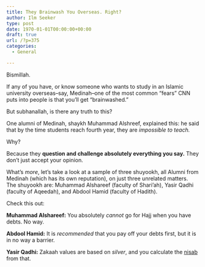 ```yaml
---
title: They Brainwash You Overseas. Right?
author: Ilm Seeker
type: post
date: 1970-01-01T00:00:00+00:00
draft: true
url: /?p=375
categories:
  - General

---
```

Bismillah.

If any of you have, or know someone who wants to study in an Islamic university overseas&#8211;say, Medinah&#8211;one of the most common &#8220;fears&#8221; CNN puts into people is that you&#8217;ll get &#8220;brainwashed.&#8221;

But subhanallah, is there any truth to this?

One alumni of Medinah, shaykh Muhammad Alshreef, explained this: he said that by the time students reach fourth year, they are _impossible to teach._

Why?

Because they **question and challenge absolutely everything you say.** They don&#8217;t just accept your opinion.

What&#8217;s _more_, let&#8217;s take a look at a sample of three shuyookh, all Alumni from Medinah (which has its own reputation), on just three unrelated matters. The shuyookh are: Muhammad Alshareef (faculty of Shari&#8217;ah), Yasir Qadhi (faculty of Aqeedah), and Abdool Hamid (faculty of Hadith).

Check this out:

**Muhammad Alshareef:** You absolutely _cannot_ go for Hajj when you have debts. No way.
  
**Abdool Hamid:** It is _recommended_ that you pay off your debts first, but it is in no way a barrier.

**Yasir Qadhi:** Zakaah values are based on _silver_, and you calculate the [nisab][1] from that.

 [1]: /ilmfruits-nisahioijfosjf